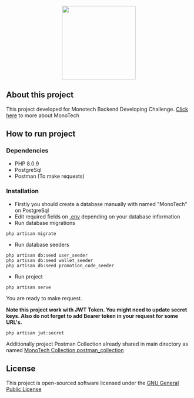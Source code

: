 <p align="center"><a href="https://laravel.com" target="_blank"><img src="https://www.monotech.group/_nuxt/img/logo.d66fd6e.svg" width="200"></a></p>


## About this project

This project developed for Monotech Backend Developing Challenge. [Click here](https://www.monotech.group/)  to more about MonoTech

## How to run project

### Dependencies
- PHP 8.0.9
- PostgreSql
- Postman (To make requests)

### Installation

- Firstly you should create a database manually with named "MonoTech" on PostgreSql
- Edit required fields on [.env](/.env) depending on your database information
- Run database migrations
````
php artisan migrate
````
- Run database seeders
````
php artisan db:seed user_seeder
php artisan db:seed wallet_seeder
php artisan db:seed promotion_code_seeder
````
- Run project
````
php artisan serve
````

You are ready to make request.

**Note this project work with JWT Token. You might need to update secret keys. Also do not forget to add Bearer token in your request for some URL's.**

````
php artisan jwt:secret
````

Additionally project Postman Collection already shared in main directory as named [MonoTech Collection.postman_collection](/MonoTech%20Collection.postman_collection.json)

## License

This project is open-sourced software licensed under the [GNU General Public License](https://www.gnu.org/licenses/gpl-3.0.en.html)

